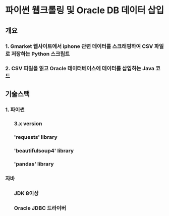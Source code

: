 # 파이썬 웹크롤링 및 Oracle DB 데이터 삽입
## 개요
### 1. Gmarket 웹사이트에서 iphone 관련 데이터를 스크래핑하여 CSV 파일로 저장하는 Python 스크립트
### 2. CSV 파일을 읽고 Oracle 데이터베이스에 데이터를 삽입하는 Java 코드
## 기술스택
### 1. 파이썬 
### <ul>3.x version</ul>
### <ul>'requests' library</ul>
### <ul>'beautifulsoup4' library</ul>
### <ul>'pandas' library</ul>
### 자바
### <ul>JDK 8이상</ul>
### <ul>Oracle JDBC 드라이버</ul>
